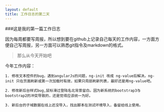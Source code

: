 ```yaml
---
layout: default
title: 工作日志的第二天
---
```


###这是我的第一篇工作日志

因为每周都要写周报，所以想到要在github上记录自己每天的工作内容，一方面方便自己写周报，另一方面可以熟悉git指令及markdown的格式。

>那么从今天开始吧

今年工作内容：

    1. 修改文本控件的bug，遇到angularJs的问题，ng-init 改成 ng-value后解决。ng-init 只在页面刷新或第一次加载时有效，如果只局部刷新列表，最好还是用ng-value吧。

    2. 修改新后台样式bug,鼠标滑过登陆名北背景留白。因为新系统的bootstrap3与bootstrap2的冲突导致的，还是觉得应该统一为好。

    3. 新后台的子域数据在线上还没导入，找出脚本在测试环境导入，备留给线上使用。